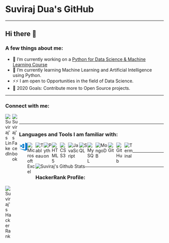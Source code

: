 # Suviraj Dua's GitHub
---

## Hi there  👋 

### A few things about me:

- 🔭  I’m currently working on a [Python for Data Science & Machine Learning Course][udemyds]
- 🌱  I’m currently learning Machine Learning and Artificial Intelligence using Python.
- ⚡⚡  I am open to Opportunities in the field of Data Science. 
- 🥅  2020 Goals: Contribute more to Open Source projects.

---

### Connect with me:

[<img align="left" alt="Suviraj's LinkedIn" width="22px" src="https://cdn1.iconfinder.com/data/icons/logotypes/32/square-linkedin-512.png" />][linkedin]
[<img align="left" alt="Suviraj's Facebook" width="22px" src="https://cdn1.iconfinder.com/data/icons/logotypes/32/square-facebook-512.png" />][facebook]<br />

---

### Languages and Tools I am familiar with:

<img align="left" alt="Visual Studio Code" width="26px" src="https://raw.githubusercontent.com/github/explore/80688e429a7d4ef2fca1e82350fe8e3517d3494d/topics/visual-studio-code/visual-studio-code.png" />
<img align="left" alt="Microsoft Excel" width="26px" src="https://cdn0.iconfinder.com/data/icons/logos-microsoft-office-365/128/Microsoft_Office-02-512.png" />
<img align="left" alt="Tableau" width="26px" src="https://cdn2.iconfinder.com/data/icons/mixd/512/3_tableau-512.png" />
<img align="left" alt="Python" width="26px" src="https://cdn4.iconfinder.com/data/icons/logos-and-brands/512/267_Python_logo-512.png" />
<img align="left" alt="HTML5" width="26px" src="https://cdn0.iconfinder.com/data/icons/HTML5/512/HTML_Logo.png" />
<img align="left" alt="CSS3" width="26px" src="https://cdn1.iconfinder.com/data/icons/social-media-logos-7/64/css-3-512.png" />
<img align="left" alt="JavaScript" width="35px" src="https://cdn2.iconfinder.com/data/icons/designer-skills/128/code-programming-javascript-software-develop-command-language-512.png"/>
<img align="left" alt="SQL" width="26px" src="https://cdn3.iconfinder.com/data/icons/basicolor-computer-tech/24/091_database_data_sql-512.png" />
<img align="left" alt="MySQL" width="26px" src="https://cdn4.iconfinder.com/data/icons/logos-brands-5/24/mysql-512.png" />
<img align="left" alt="MongoDB" width="40px" src="https://cdn4.iconfinder.com/data/icons/logos-3/512/mongodb-2-512.png" />
<img align="left" alt="Git" width="26px" src="https://cdn3.iconfinder.com/data/icons/social-media-2169/24/social_media_social_media_logo_git-512.png" />
<img align="left" alt="GitHub" width="26px" src="https://cdn0.iconfinder.com/data/icons/octicons/1024/mark-github-512.png" />
<img align="left" alt="Terminal" width="26px" src="https://cdn0.iconfinder.com/data/icons/octicons/1024/terminal-512.png" /><br />

***

<img align="left" alt="Suviraj's Github Stats" src="https://github-readme-stats.vercel.app/api?username=SuvirajD&show_icons=true&hide_border=true&count_private=true&theme=algolia&hide=stars" /><br />

***

### HackerRank Profile:


[<img align="left" alt="Suviraj's HackerRank" width="22px" src="https://upload.wikimedia.org/wikipedia/commons/6/65/HackerRank_logo.png" />][hackerrank]




[udemyds]: https://www.udemy.com/share/101WjcBEAdeFlbTXo=/
[linkedin]: https://www.linkedin.com/in/suvirajdua/
[facebook]: https://www.facebook.com/SuvirajD
[hackerrank]: https://www.hackerrank.com/suvirajdua
